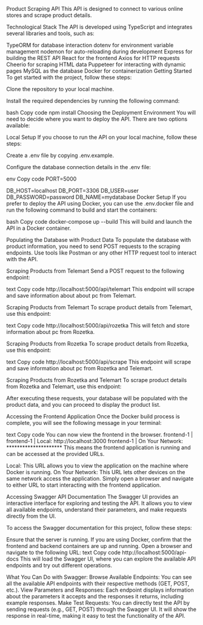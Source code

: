 Product Scraping API
This API is designed to connect to various online stores and scrape product details.

Technological Stack
The API is developed using TypeScript and integrates several libraries and tools, such as:

TypeORM for database interaction
dotenv for environment variable management
nodemon for auto-reloading during development
Express for building the REST API
React for the frontend
Axios for HTTP requests
Cheerio for scraping HTML data
Puppeteer for interacting with dynamic pages
MySQL as the database
Docker for containerization
Getting Started
To get started with the project, follow these steps:

Clone the repository to your local machine.

Install the required dependencies by running the following command:

bash
Copy code
npm install
Choosing the Deployment Environment
You will need to decide where you want to deploy the API. There are two options available:

Local Setup
If you choose to run the API on your local machine, follow these steps:

Create a .env file by copying .env.example.

Configure the database connection details in the .env file:

env
Copy code
PORT=5000

DB_HOST=localhost
DB_PORT=3306
DB_USER=user
DB_PASSWORD=password
DB_NAME=mydatabase
Docker Setup
If you prefer to deploy the API using Docker, you can use the .env.docker file and run the following command to build and start the containers:

bash
Copy code
docker-compose up --build
This will build and launch the API in a Docker container.

Populating the Database with Product Data
To populate the database with product information, you need to send POST requests to the scraping endpoints. Use tools like Postman or any other HTTP request tool to interact with the API.

Scraping Products from Telemart
Send a POST request to the following endpoint:

text
Copy code
http://localhost:5000/api/telemart
This endpoint will scrape and save information about about pc from Telemart.

Scraping Products from Telemart
To scrape product details from Telemart, use this endpoint:

text
Copy code
http://localhost:5000/api/rozetka
This will fetch and store information about pc from Rozetka.

Scraping Products from Rozetka
To scrape product details from Rozetka, use this endpoint:

text
Copy code
http://localhost:5000/api/scrape
This endpoint will scrape and save information about pc from Rozetka and Telemart.

Scraping Products from Rozetka and Telemart
To scrape product details from Rozetka and Telemart, use this endpoint:

After executing these requests, your database will be populated with the product data, and you can proceed to display the product list.

Accessing the Frontend Application
Once the Docker build process is complete, you will see the following message in your terminal:

text
Copy code
You can now view the frontend in the browser.
frontend-1  |
frontend-1  |   Local:            http://localhost:3000
frontend-1  |   On Your Network:  *********************
This means the frontend application is running and can be accessed at the provided URLs.

Local: This URL allows you to view the application on the machine where Docker is running.
On Your Network: This URL lets other devices on the same network access the application.
Simply open a browser and navigate to either URL to start interacting with the frontend application.

Accessing Swagger API Documentation
The Swagger UI provides an interactive interface for exploring and testing the API. It allows you to view all available endpoints, understand their parameters, and make requests directly from the UI.

To access the Swagger documentation for this project, follow these steps:

Ensure that the server is running. If you are using Docker, confirm that the frontend and backend containers are up and running.
Open a browser and navigate to the following URL:
text
Copy code
http://localhost:5000/api-docs
This will load the Swagger UI, where you can explore the available API endpoints and try out different operations.

What You Can Do with Swagger:
Browse Available Endpoints: You can see all the available API endpoints with their respective methods (GET, POST, etc.).
View Parameters and Responses: Each endpoint displays information about the parameters it accepts and the responses it returns, including example responses.
Make Test Requests: You can directly test the API by sending requests (e.g., GET, POST) through the Swagger UI. It will show the response in real-time, making it easy to test the functionality of the API.
